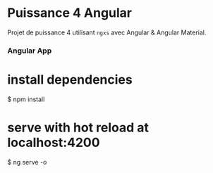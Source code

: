 # Puissance 4 Angular

Projet de puissance 4 utilisant `ngxs` avec Angular & Angular Material.

### Angular App

# install dependencies
$ npm install

# serve with hot reload at localhost:4200
$ ng serve -o